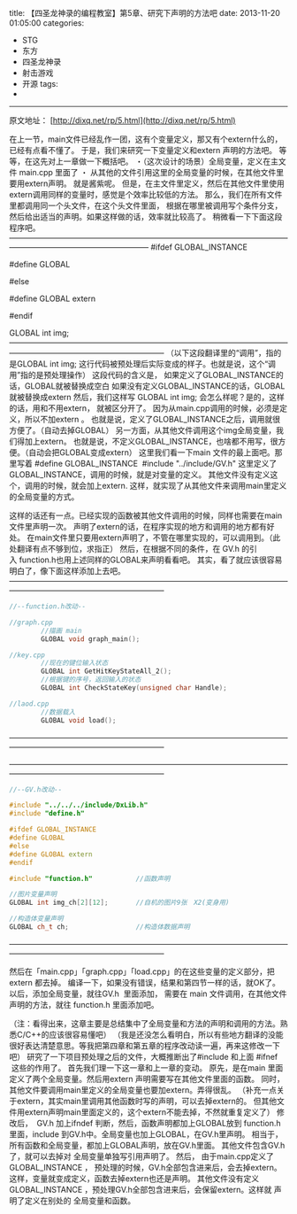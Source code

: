 title: 【四圣龙神录的编程教室】第5章、研究下声明的方法吧
date: 2013-11-20 01:05:00
categories:
- STG
- 东方
- 四圣龙神录
- 射击游戏
- 开源
tags:
- 
---
原文地址：
[http://dixq.net/rp/5.html](http://dixq.net/rp/5.html)

在上一节，main文件已经乱作一团，这有个变量定义，那又有个extern什么的，已经有点看不懂了。
于是，我们来研究一下变量定义和extern 声明的方法吧。
等等，在这先对上一章做一下概括吧。
・（这次设计的场景）全局变量，定义在主文件 main.cpp 里面了
・ 从其他的文件引用这里的全局变量的时候，在其他文件里要用extern声明。
就是酱紫呢。
但是，在主文件里定义，然后在其他文件里使用extern调用同样的变量时，感觉是个效率比较低的方法。
那么，我们在所有文件里都调用同一个头文件，在这个头文件里面，
根据在哪里被调用写个条件分支，然后给出适当的声明。如果这样做的话，效率就比较高了。
稍微看一下下面这段程序吧。
——————————————————————————————————————————————————————
#ifdef GLOBAL_INSTANCE


#define GLOBAL


#else


#define GLOBAL extern 


#endif


GLOBAL int img;
————————————————————————————————————————————————————————
（以下这段翻译里的“调用”，指的是GLOBAL int img; 这行代码被预处理后实际变成的样子。也就是说，这个“调用”指的是预处理操作）
这段代码的含义是，
如果定义了GLOBAL_INSTANCE的话，GLOBAL就被替换成空白
如果没有定义GLOBAL_INSTANCE的话，GLOBAL就被替换成extern
然后，我们这样写
GLOBAL int img;
会怎么样呢？是的，这样的话，用和不用extern， 就被区分开了。
因为从main.cpp调用的时候，必须是定义，所以不加extern 。
也就是说，定义了GLOBAL_INSTANCE之后，调用就很方便了。（自动去掉GLOBAL）
另一方面，从其他文件调用这个img全局变量，我们得加上extern。
也就是说，不定义GLOBAL_INSTANCE，也啥都不用写，很方便。（自动会把GLOBAL变成extern）
这里我们看一下main 文件的最上面吧。那里写着
#define GLOBAL_INSTANCE 
#include "../include/GV.h"
这里定义了GLOBAL_INSTANCE，调用的时候，就是对变量的定义。
其他文件没有定义这个，调用的时候，就会加上extern.
这样，就实现了从其他文件来调用main里定义的全局变量的方式。

这样的话还有一点。已经实现的函数被其他文件调用的时候，同样也需要在main文件里声明一次。
声明了extern的话，在程序实现的地方和调用的地方都有好处。
在main文件里只要用extern声明了，不管在哪里实现的，可以调用到。（此处翻译有点不够到位，求指正）
然后，在根据不同的条件，在 GV.h 的引入 function.h也用上述同样的GLOBAL来声明看看吧。
其实，看了就应该很容易明白了，像下面这样添加上去吧。
————————————————————————————————————————————————————————


```cpp
//--function.h改动--

//graph.cpp
        //描画 main
        GLOBAL void graph_main();

//key.cpp
        //现在的键位输入状态
        GLOBAL int GetHitKeyStateAll_2();
        //根据键的序号，返回输入的状态
        GLOBAL int CheckStateKey(unsigned char Handle);

//laod.cpp
        //数据载入
        GLOBAL void load();
```
————————————————————————————————————————————————————————

————————————————————————————————————————————————————————


```cpp
//--GV.h改动--

#include "../../../include/DxLib.h"
#include "define.h"

#ifdef GLOBAL_INSTANCE
#define GLOBAL
#else
#define GLOBAL extern 
#endif

#include "function.h"           //函数声明

//图片变量声明
GLOBAL int img_ch[2][12];       //自机的图片9张　X2(变身用)

//构造体变量声明
GLOBAL ch_t ch;                 //构造体数据声明
```
————————————————————————————————————————————————————————

然后在「main.cpp」「graph.cpp」「load.cpp」的在这些变量的定义部分，把extern 都去掉。
编译一下，如果没有错误，结果和第四节一样的话，就OK了。
以后，添加全局变量，就往GV.h  里面添加，
需要在 main 文件调用，在其他文件声明的方法，就往 function.h 里面添加吧。

（注：看得出来，这章主要是总结集中了全局变量和方法的声明和调用的方法。熟悉C/C++的应该很容易懂吧）
（我是还没怎么看明白，所以有些地方翻译的没能很好表达清楚意思。等我把第四章和第五章的程序改动读一遍，再来这修改一下吧）
研究了一下项目预处理之后的文件，大概推断出了#include 和上面 #ifnef  这些的作用了。
首先我们理一下这一章和上一章的变动。
原先，是在main 里面定义了两个全局变量。然后用extern 声明需要写在其他文件里面的函数。
同时，其他文件要调用main里定义的全局变量也要加extern。弄得很乱。
（补充一点关于extern，其实main里调用其他函数时写的声明，可以去掉extern的。
但其他文件用extern声明main里面定义的，这个extern不能去掉，不然就重复定义了）
修改后， 
GV.h 加上ifndef 判断，然后，函数声明都加上GLOBAL放到 function.h 里面，include 到GV.h中。全局变量也加上GLOBAL，在GV.h里声明。
相当于，所有函数和全局变量，都加上GLOBAL声明，放在GV.h里面。
其他文件包含GV.h了，就可以去掉对 全局变量单独写引用声明了。
然后，
由于main.cpp定义了GLOBAL_INSTANCE ， 预处理的时候，GV.h全部包含进来后，会去掉extern。这样，变量就变成定义，函数去掉extern也还是声明。
其他文件没有定义GLOBAL_INSTANCE ，预处理GV.h全部包含进来后，会保留extern。这样就 声明了定义在别处的 全局变量和函数。

